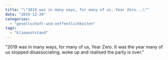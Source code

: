 ```yaml
---
title: "\"2019 was in many ways, for many of us, Year Zero...\""
date: "2019-12-20"
categories: 
  - "gesellschaft-und-oeffentlichkeiten"
tags: 
  - "klimanotstand"
---
```


"2019 was in many ways, for many of us, Year Zero. It was the year many of us stopped disassociating, woke up and realised the party is over."
